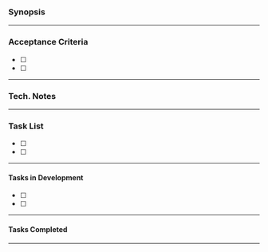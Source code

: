### Synopsis
_____________
### Acceptance Criteria
- [ ]
- [ ]
________________
### Tech. Notes
________________
### Task List
- [ ]
- [ ]
_________________
#### Tasks in Development
- [ ]
- [ ]
_________________
#### Tasks Completed
_________________
